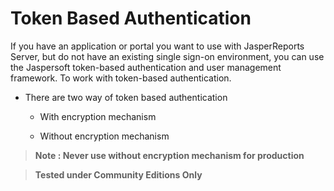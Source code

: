 # Token Based Authentication

If you have an application or portal you want to use with JasperReports Server, but do not have an existing single sign-on environment, you can use the Jaspersoft token-based authentication and user management framework. To work with token-based authentication.

* There are two way of token based authentication

    - With encryption mechanism
  
    - Without encryption mechanism
    
    
> **Note : Never use without encryption mechanism for production**

> **Tested under Community Editions Only**